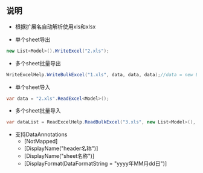 ﻿## 说明

- 根据扩展名自动解析使用xls和xlsx

- 单个sheet导出
```C#
new List<Model>().WriteExcel("2.xls");
```

- 多个sheet批量导出
```C#
WriteExcelHelp.WriteBulkExcel("1.xls", data, data, data);//data = new List<Model>()
```

- 单个sheet导入
```C#
var data = "2.xls".ReadExcel<Model>();
```

- 多个sheet批量导入
```C#
var dataList = ReadExcelHelp.ReadBulkExcel("3.xls", new List<Model>(), new List<Model>(), new List<Model>());
```

- 支持DataAnnotations
    - [NotMapped]
    - [DisplayName("header名称")]
    - [DisplayName("sheet名称")]
    - [DisplayFormat(DataFormatString = "yyyy年MM月dd日")]

